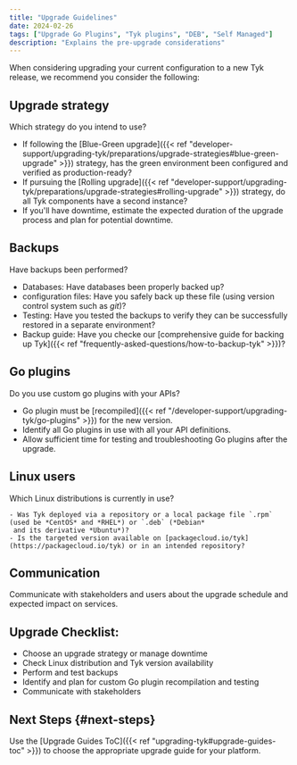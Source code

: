 ```yaml
---
title: "Upgrade Guidelines"
date: 2024-02-26
tags: ["Upgrade Go Plugins", "Tyk plugins", "DEB", "Self Managed"]
description: "Explains the pre-upgrade considerations"
---
```


When considering upgrading your current configuration to a new Tyk release, we recommend you consider the following:

## Upgrade strategy

Which strategy do you intend to use?

  - If following the [Blue-Green upgrade]({{< ref "developer-support/upgrading-tyk/preparations/upgrade-strategies#blue-green-upgrade" >}}) strategy, has the green environment been configured and verified as production-ready?
  - If pursuing the [Rolling upgrade]({{< ref "developer-support/upgrading-tyk/preparations/upgrade-strategies#rolling-upgrade" >}}) strategy, do all Tyk components have a second instance?
  - If you'll have downtime, estimate the expected duration of the upgrade process and plan for potential downtime.

## Backups
Have backups been performed?

  - Databases: Have databases been properly backed up?
  - configuration files: Have you safely back up these file (using version control system such as *git*)?
  - Testing: Have you tested the backups to verify they can be successfully restored in a separate environment?
  - Backup guide: Have you checke our [comprehensive guide for backing up Tyk]({{< ref "frequently-asked-questions/how-to-backup-tyk" >}})?

## Go plugins
Do you use custom go plugins with your APIs?

  - Go plugin must be [recompiled]({{< ref "/developer-support/upgrading-tyk/go-plugins" >}}) for the new version.
  - Identify all Go plugins in use with all your API definitions.
  - Allow sufficient time for testing and troubleshooting Go plugins after the upgrade.

## Linux users
Which Linux distributions is currently in use?

    - Was Tyk deployed via a repository or a local package file `.rpm` (used be *CentOS* and *RHEL*) or `.deb` (*Debian*
     and its derivative *Ubuntu*)?
    - Is the targeted version available on [packagecloud.io/tyk](https://packagecloud.io/tyk) or in an intended repository?

## Communication
Communicate with stakeholders and users about the upgrade schedule and expected impact on services.

## Upgrade Checklist:

  - Choose an upgrade strategy or manage downtime
  - Check Linux distribution and Tyk version availability
  - Perform and test backups
  - Identify and plan for custom Go plugin recompilation and testing
  - Communicate with stakeholders

## Next Steps {#next-steps}

Use the [Upgrade Guides ToC]({{< ref "upgrading-tyk#upgrade-guides-toc" >}}) to choose the appropriate upgrade guide for
your platform.